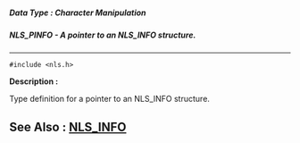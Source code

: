 ##### Data Type : Character Manipulation
##### NLS_PINFO - A pointer to an NLS_INFO structure.
---
```
#include <nls.h>
```
**Description :**

Type definition for a pointer to an NLS_INFO structure.

**See Also :**
[NLS_INFO](/domino-c-api-docs/reference/Data/NLS_INFO)
---
